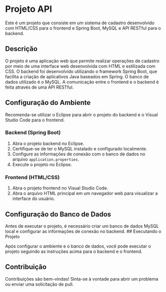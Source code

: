 # Projeto API

Este é um projeto que consiste em um sistema de cadastro desenvolvido com HTML/CSS para o frontend e Spring Boot, MySQL e API RESTful para o backend.

## Descrição

O projeto é uma aplicação web que permite realizar operações de cadastro por meio de uma interface web desenvolvida com HTML e estilizada com CSS. O backend foi desenvolvido utilizando o framework Spring Boot, que facilita a criação de aplicativos Java baseados em Spring. O banco de dados utilizado é o MySQL. A comunicação entre o frontend e o backend é feita através de uma API RESTful.

## Configuração do Ambiente

Recomenda-se utilizar o Eclipse para abrir o projeto do backend e o Visual Studio Code para o frontend.

### Backend (Spring Boot)

1. Abra o projeto backend no Eclipse.
2. Certifique-se de ter o MySQL instalado e configurado localmente.
3. Configure as informações de conexão com o banco de dados no arquivo `application.properties`.
4. Execute o projeto no Eclipse.

### Frontend (HTML/CSS)

1. Abra o projeto frontend no Visual Studio Code.
2. Abra o arquivo HTML principal em um navegador web para visualizar a interface do usuário.

## Configuração do Banco de Dados

Antes de executar o projeto, é necessário criar um banco de dados MySQL local e configurar as informações de conexão no backend. ## Executando o Projeto

Após configurar o ambiente e o banco de dados, você pode executar o projeto seguindo as instruções acima para o backend e o frontend.

## Contribuição

Contribuições são bem-vindas! Sinta-se à vontade para abrir um problema ou enviar uma solicitação de pull.
